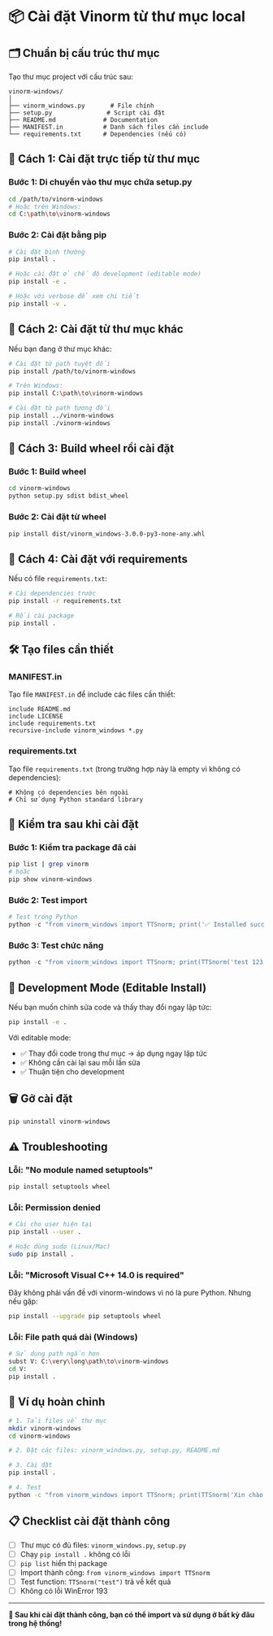 # 📦 Cài đặt Vinorm từ thư mục local

## 🗂️ Chuẩn bị cấu trúc thư mục

Tạo thư mục project với cấu trúc sau:

```
vinorm-windows/
│
├── vinorm_windows.py       # File chính
├── setup.py               # Script cài đặt
├── README.md             # Documentation
├── MANIFEST.in           # Danh sách files cần include
└── requirements.txt      # Dependencies (nếu có)
```

## 📁 Cách 1: Cài đặt trực tiếp từ thư mục

### Bước 1: Di chuyển vào thư mục chứa setup.py

```bash
cd /path/to/vinorm-windows
# Hoặc trên Windows:
cd C:\path\to\vinorm-windows
```

### Bước 2: Cài đặt bằng pip

```bash
# Cài đặt bình thường
pip install .

# Hoặc cài đặt ở chế độ development (editable mode)
pip install -e .

# Hoặc với verbose để xem chi tiết
pip install -v .
```

## 📁 Cách 2: Cài đặt từ thư mục khác

Nếu bạn đang ở thư mục khác:

```bash
# Cài đặt từ path tuyệt đối
pip install /path/to/vinorm-windows

# Trên Windows:
pip install C:\path\to\vinorm-windows

# Cài đặt từ path tương đối
pip install ../vinorm-windows
pip install ./vinorm-windows
```

## 📁 Cách 3: Build wheel rồi cài đặt

### Bước 1: Build wheel

```bash
cd vinorm-windows
python setup.py sdist bdist_wheel
```

### Bước 2: Cài đặt từ wheel

```bash
pip install dist/vinorm_windows-3.0.0-py3-none-any.whl
```

## 📁 Cách 4: Cài đặt với requirements

Nếu có file `requirements.txt`:

```bash
# Cài dependencies trước
pip install -r requirements.txt

# Rồi cài package
pip install .
```

## 🛠️ Tạo files cần thiết

### MANIFEST.in

Tạo file `MANIFEST.in` để include các files cần thiết:

```
include README.md
include LICENSE
include requirements.txt
recursive-include vinorm_windows *.py
```

### requirements.txt

Tạo file `requirements.txt` (trong trường hợp này là empty vì không có dependencies):

```
# Không có dependencies bên ngoài
# Chỉ sử dụng Python standard library
```

## 🧪 Kiểm tra sau khi cài đặt

### Bước 1: Kiểm tra package đã cài

```bash
pip list | grep vinorm
# hoặc
pip show vinorm-windows
```

### Bước 2: Test import

```python
# Test trong Python
python -c "from vinorm_windows import TTSnorm; print('✅ Installed successfully!')"
```

### Bước 3: Test chức năng

```python
python -c "from vinorm_windows import TTSnorm; print(TTSnorm('test 123'))"
```

## 🔄 Development Mode (Editable Install)

Nếu bạn muốn chỉnh sửa code và thấy thay đổi ngay lập tức:

```bash
pip install -e .
```

Với editable mode:

- ✅ Thay đổi code trong thư mục → áp dụng ngay lập tức
- ✅ Không cần cài lại sau mỗi lần sửa
- ✅ Thuận tiện cho development

## 🗑️ Gỡ cài đặt

```bash
pip uninstall vinorm-windows
```

## ⚠️ Troubleshooting

### Lỗi: "No module named setuptools"

```bash
pip install setuptools wheel
```

### Lỗi: Permission denied

```bash
# Cài cho user hiện tại
pip install --user .

# Hoặc dùng sudo (Linux/Mac)
sudo pip install .
```

### Lỗi: "Microsoft Visual C++ 14.0 is required"

Đây không phải vấn đề với vinorm-windows vì nó là pure Python. Nhưng nếu gặp:

```bash
pip install --upgrade pip setuptools wheel
```

### Lỗi: File path quá dài (Windows)

```bash
# Sử dụng path ngắn hơn
subst V: C:\very\long\path\to\vinorm-windows
cd V:
pip install .
```

## 🎯 Ví dụ hoàn chỉnh

```bash
# 1. Tải files về thư mục
mkdir vinorm-windows
cd vinorm-windows

# 2. Đặt các files: vinorm_windows.py, setup.py, README.md

# 3. Cài đặt
pip install .

# 4. Test
python -c "from vinorm_windows import TTSnorm; print(TTSnorm('Xin chào 123'))"
```

## 📋 Checklist cài đặt thành công

- [ ] Thư mục có đủ files: `vinorm_windows.py`, `setup.py`
- [ ] Chạy `pip install .` không có lỗi
- [ ] `pip list` hiển thị package
- [ ] Import thành công: `from vinorm_windows import TTSnorm`
- [ ] Test function: `TTSnorm("test")` trả về kết quả
- [ ] Không có lỗi WinError 193

---

**🎉 Sau khi cài đặt thành công, bạn có thể import và sử dụng ở bất kỳ đâu trong hệ thống!**
